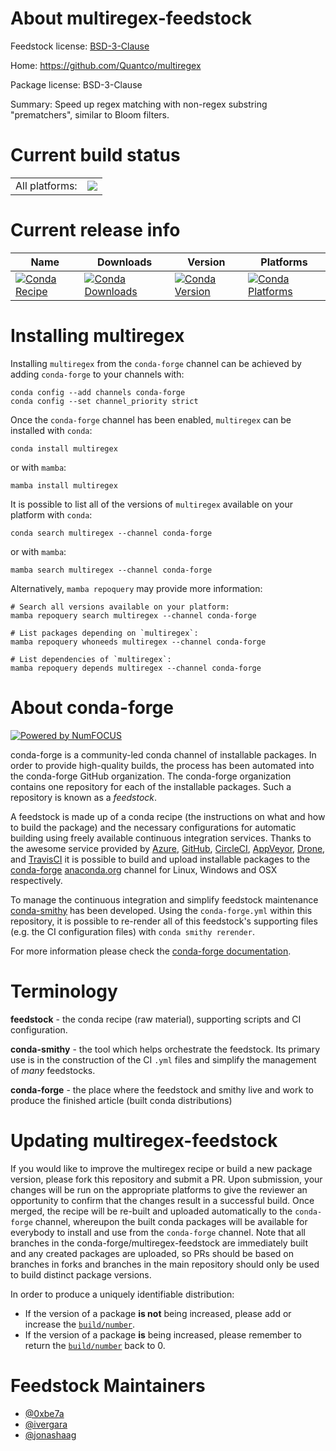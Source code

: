 About multiregex-feedstock
==========================

Feedstock license: [BSD-3-Clause](https://github.com/conda-forge/multiregex-feedstock/blob/main/LICENSE.txt)

Home: https://github.com/Quantco/multiregex

Package license: BSD-3-Clause

Summary: Speed up regex matching with non-regex substring "prematchers", similar to Bloom filters.

Current build status
====================


<table><tr><td>All platforms:</td>
    <td>
      <a href="https://dev.azure.com/conda-forge/feedstock-builds/_build/latest?definitionId=16248&branchName=main">
        <img src="https://dev.azure.com/conda-forge/feedstock-builds/_apis/build/status/multiregex-feedstock?branchName=main">
      </a>
    </td>
  </tr>
</table>

Current release info
====================

| Name | Downloads | Version | Platforms |
| --- | --- | --- | --- |
| [![Conda Recipe](https://img.shields.io/badge/recipe-multiregex-green.svg)](https://anaconda.org/conda-forge/multiregex) | [![Conda Downloads](https://img.shields.io/conda/dn/conda-forge/multiregex.svg)](https://anaconda.org/conda-forge/multiregex) | [![Conda Version](https://img.shields.io/conda/vn/conda-forge/multiregex.svg)](https://anaconda.org/conda-forge/multiregex) | [![Conda Platforms](https://img.shields.io/conda/pn/conda-forge/multiregex.svg)](https://anaconda.org/conda-forge/multiregex) |

Installing multiregex
=====================

Installing `multiregex` from the `conda-forge` channel can be achieved by adding `conda-forge` to your channels with:

```
conda config --add channels conda-forge
conda config --set channel_priority strict
```

Once the `conda-forge` channel has been enabled, `multiregex` can be installed with `conda`:

```
conda install multiregex
```

or with `mamba`:

```
mamba install multiregex
```

It is possible to list all of the versions of `multiregex` available on your platform with `conda`:

```
conda search multiregex --channel conda-forge
```

or with `mamba`:

```
mamba search multiregex --channel conda-forge
```

Alternatively, `mamba repoquery` may provide more information:

```
# Search all versions available on your platform:
mamba repoquery search multiregex --channel conda-forge

# List packages depending on `multiregex`:
mamba repoquery whoneeds multiregex --channel conda-forge

# List dependencies of `multiregex`:
mamba repoquery depends multiregex --channel conda-forge
```


About conda-forge
=================

[![Powered by
NumFOCUS](https://img.shields.io/badge/powered%20by-NumFOCUS-orange.svg?style=flat&colorA=E1523D&colorB=007D8A)](https://numfocus.org)

conda-forge is a community-led conda channel of installable packages.
In order to provide high-quality builds, the process has been automated into the
conda-forge GitHub organization. The conda-forge organization contains one repository
for each of the installable packages. Such a repository is known as a *feedstock*.

A feedstock is made up of a conda recipe (the instructions on what and how to build
the package) and the necessary configurations for automatic building using freely
available continuous integration services. Thanks to the awesome service provided by
[Azure](https://azure.microsoft.com/en-us/services/devops/), [GitHub](https://github.com/),
[CircleCI](https://circleci.com/), [AppVeyor](https://www.appveyor.com/),
[Drone](https://cloud.drone.io/welcome), and [TravisCI](https://travis-ci.com/)
it is possible to build and upload installable packages to the
[conda-forge](https://anaconda.org/conda-forge) [anaconda.org](https://anaconda.org/)
channel for Linux, Windows and OSX respectively.

To manage the continuous integration and simplify feedstock maintenance
[conda-smithy](https://github.com/conda-forge/conda-smithy) has been developed.
Using the ``conda-forge.yml`` within this repository, it is possible to re-render all of
this feedstock's supporting files (e.g. the CI configuration files) with ``conda smithy rerender``.

For more information please check the [conda-forge documentation](https://conda-forge.org/docs/).

Terminology
===========

**feedstock** - the conda recipe (raw material), supporting scripts and CI configuration.

**conda-smithy** - the tool which helps orchestrate the feedstock.
                   Its primary use is in the construction of the CI ``.yml`` files
                   and simplify the management of *many* feedstocks.

**conda-forge** - the place where the feedstock and smithy live and work to
                  produce the finished article (built conda distributions)


Updating multiregex-feedstock
=============================

If you would like to improve the multiregex recipe or build a new
package version, please fork this repository and submit a PR. Upon submission,
your changes will be run on the appropriate platforms to give the reviewer an
opportunity to confirm that the changes result in a successful build. Once
merged, the recipe will be re-built and uploaded automatically to the
`conda-forge` channel, whereupon the built conda packages will be available for
everybody to install and use from the `conda-forge` channel.
Note that all branches in the conda-forge/multiregex-feedstock are
immediately built and any created packages are uploaded, so PRs should be based
on branches in forks and branches in the main repository should only be used to
build distinct package versions.

In order to produce a uniquely identifiable distribution:
 * If the version of a package **is not** being increased, please add or increase
   the [``build/number``](https://docs.conda.io/projects/conda-build/en/latest/resources/define-metadata.html#build-number-and-string).
 * If the version of a package **is** being increased, please remember to return
   the [``build/number``](https://docs.conda.io/projects/conda-build/en/latest/resources/define-metadata.html#build-number-and-string)
   back to 0.

Feedstock Maintainers
=====================

* [@0xbe7a](https://github.com/0xbe7a/)
* [@ivergara](https://github.com/ivergara/)
* [@jonashaag](https://github.com/jonashaag/)

